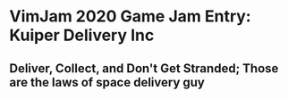# VimJam 2020 Game Jam Entry: Kuiper Delivery Inc

## Deliver, Collect, and Don't Get Stranded; Those are the laws of space delivery guy
